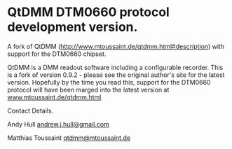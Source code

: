 # QtDMM DTM0660 protocol development version. 

A fork of QtDMM (http://www.mtoussaint.de/qtdmm.html#description) with support for the DTM0660 chipset. 

QtDMM is a DMM readout software including a configurable recorder.
This is a fork of version 0.9.2 - please see the original author's site for the latest version. 
Hopefully by the time you read this, support for the DTM0660 protocol will have been marged into the latest version at  www.mtoussaint.de/qtdmm.html

Contact Details.  

Andy Hull
  <andrew.j.hull@gmail.com> 

Matthias Toussaint
   <qtdmm@mtoussaint.de>

